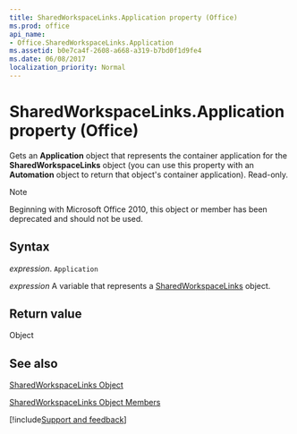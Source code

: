 ```yaml
---
title: SharedWorkspaceLinks.Application property (Office)
ms.prod: office
api_name:
- Office.SharedWorkspaceLinks.Application
ms.assetid: b0e7ca4f-2608-a668-a319-b7bd0f1d9fe4
ms.date: 06/08/2017
localization_priority: Normal
---
```



# SharedWorkspaceLinks.Application property (Office)

Gets an  **Application** object that represents the container application for the **SharedWorkspaceLinks** object (you can use this property with an **Automation** object to return that object's container application). Read-only.

> [!NOTE] 
> Beginning with Microsoft Office 2010, this object or member has been deprecated and should not be used.


## Syntax

_expression_. `Application`

_expression_ A variable that represents a [SharedWorkspaceLinks](Office.SharedWorkspaceLinks.md) object.


## Return value

Object


## See also


[SharedWorkspaceLinks Object](Office.SharedWorkspaceLinks.md)



[SharedWorkspaceLinks Object Members](./overview/Library-Reference/sharedworkspacelinks-members-office.md)

[!include[Support and feedback](~/includes/feedback-boilerplate.md)]
